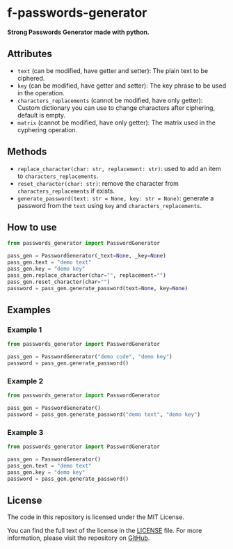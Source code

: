 # f-passwords-generator

<b>Strong Passwords Generator made with python.</b>

## Attributes

- `text` (can be modified, have getter and setter): The plain text to be ciphered.
- `key` (can be modified, have getter and setter): The key phrase to be used in the operation.
- `characters_replacements` (cannot be modified, have only getter): Custom dictionary you can use to change characters after ciphering, default is empty.
- `matrix` (cannot be modified, have only getter): The matrix used in the cyphering operation.

## Methods

- `replace_character(char: str, replacement: str)`: used to add an item to `characters_replacements`.
- `reset_character(char: str)`: remove the character from `characters_replacements` if exists.
- `generate_password(text: str = None, key: str = None)`: generate a password from the `text` using `key` and `characters_replacements`.

## How to use

```python
from passwords_generator import PasswordGenerator

pass_gen = PasswordGenerator(_text=None, _key=None)
pass_gen.text = "demo text"
pass_gen.key = "demo key"
pass_gen.replace_character(char="", replacement="")
pass_gen.reset_character(char="")
password = pass_gen.generate_password(text=None, key=None)
```

## Examples

### Example 1

```python
from passwords_generator import PasswordGenerator

pass_gen = PasswordGenerator("demo code", "demo key")
password = pass_gen.generate_password()
```

### Example 2

```python
from passwords_generator import PasswordGenerator

pass_gen = PasswordGenerator()
password = pass_gen.generate_password("demo text", "demo key")
```

### Example 3

```python
from passwords_generator import PasswordGenerator

pass_gen = PasswordGenerator()
pass_gen.text = "demo text"
pass_gen.key = "demo key"
password = pass_gen.generate_password()
```

## License

The code in this repository is licensed under the MIT License.

You can find the full text of the license in the [LICENSE](https://github.com/fathiabdelmalek/f-passwords-generator/blob/main/LICENSE) file. For more information, please visit the repository on [GitHub](https://github.com/fathiabdelmalek/f-passwords-generator).
